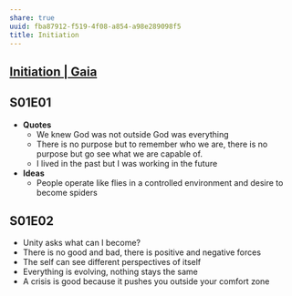 ```yaml
---
share: true
uuid: fba87912-f519-4f08-a854-a98e289098f5
title: Initiation
---
```

## [Initiation | Gaia](https://www.gaia.com/video/unity?fullplayer=feature)

## S01E01

* **Quotes**
  * We knew God was not outside God was everything
  * There is no purpose but to remember who we are, there is no purpose but go see what we are capable of.
  * I lived in the past but I was working in the future
* **Ideas**
  * People operate like flies in a controlled environment and desire to become spiders

## S01E02

* Unity asks what can I become?
* There is no good and bad, there is positive and negative forces
* The self can see different perspectives of itself
* Everything is evolving, nothing stays the same
* A crisis is good because it pushes you outside your comfort zone